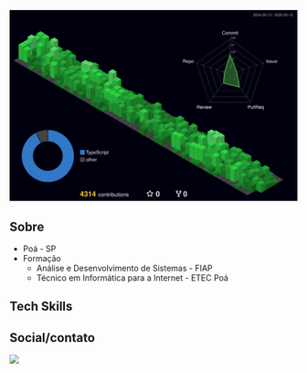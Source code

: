  ![Status](./profile-3d-contrib/profile-night-green.svg)

## Sobre
* Poá - SP
* Formação
  - Análise e Desenvolvimento de Sistemas - FIAP
  - Técnico em Informática para a Internet - ETEC Poá

## Tech Skills
<!-- <div class="tecnologies">
  <img align="center" height="30" width="40" src="https://cdn.jsdelivr.net/gh/devicons/devicon/icons/html5/html5-original.svg" />
  <img align="center" height="30" width="40" src="https://cdn.jsdelivr.net/gh/devicons/devicon/icons/css3/css3-original.svg" />
  <img align="center" height="30" width="40" src="https://cdn.jsdelivr.net/gh/devicons/devicon/icons/javascript/javascript-original.svg" />
  <img align="center" height="40" width="50"  src="https://cdn.jsdelivr.net/gh/devicons/devicon/icons/java/java-plain-wordmark.svg" />
  <img align="center" height="50" width="50"  src="https://cdn.jsdelivr.net/gh/devicons/devicon/icons/oracle/oracle-original.svg" />
  <img align="center" height="30" width="40"  src="https://cdn.jsdelivr.net/gh/devicons/devicon/icons/bootstrap/bootstrap-original.svg" />
</div> -->

## Social/contato
<div class="social">
  <a href="https://www.linkedin.com/in/yan-gidorini-049978235/" target="_blank">
    <img src="https://img.shields.io/badge/LinkedIn-0077B5?style=for-the-badge&logo=linkedin&logoColor=white"/>
  </a>
</div>

